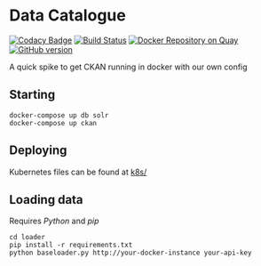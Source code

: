 # Data Catalogue

[![Codacy Badge](https://api.codacy.com/project/badge/grade/617b2a093c8246179ca234fcd7b765fd)](https://www.codacy.com/app/purplebooth/data-catalogue) [![Build Status](https://travis-ci.org/UKHomeOffice/data-catalogue.svg)](https://travis-ci.org/UKHomeOffice/data-catalogue) [![Docker Repository on Quay](https://quay.io/repository/ukhomeofficedigital/data-catalogue/status "Docker Repository on Quay")](https://quay.io/repository/ukhomeofficedigital/data-catalogue) [![GitHub version](https://badge.fury.io/gh/UKHomeOffice%2Fdata-catalogue.svg)](https://badge.fury.io/gh/UKHomeOffice%2Fdata-catalogue) 

A quick spike to get CKAN running in docker with our own config

## Starting
```
docker-compose up db solr
docker-compose up ckan
```

## Deploying

Kubernetes files can be found at [k8s/](k8s/)

## Loading data

Requires *Python* and *pip*

```
cd loader
pip install -r requirements.txt
python baseloader.py http://your-docker-instance your-api-key
```


